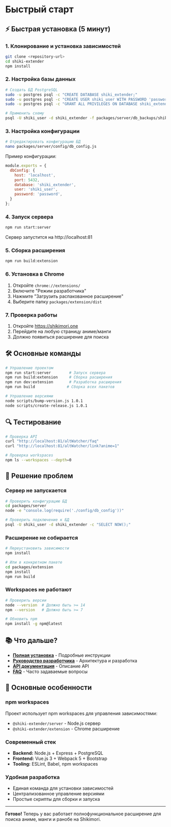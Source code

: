 # Быстрый старт

## ⚡ Быстрая установка (5 минут)

### 1. Клонирование и установка зависимостей

```bash
git clone <repository-url>
cd shiki-extender
npm install
```

### 2. Настройка базы данных

```bash
# Создать БД PostgreSQL
sudo -u postgres psql -c "CREATE DATABASE shiki_extender;"
sudo -u postgres psql -c "CREATE USER shiki_user WITH PASSWORD 'password';"
sudo -u postgres psql -c "GRANT ALL PRIVILEGES ON DATABASE shiki_extender TO shiki_user;"

# Применить схему
psql -U shiki_user -d shiki_extender -f packages/server/db_backups/shiki_ex_public_altwatcher_link.sql
```

### 3. Настройка конфигурации

```bash
# Отредактировать конфигурацию БД
nano packages/server/config/db_config.js
```

Пример конфигурации:
```javascript
module.exports = {
  dbConfig: {
    host: 'localhost',
    port: 5432,
    database: 'shiki_extender',
    user: 'shiki_user',
    password: 'password',
  }
};
```

### 4. Запуск сервера

```bash
npm run start:server
```

Сервер запустится на http://localhost:81

### 5. Сборка расширения

```bash
npm run build:extension
```

### 6. Установка в Chrome

1. Откройте `chrome://extensions/`
2. Включите "Режим разработчика"
3. Нажмите "Загрузить распакованное расширение"
4. Выберите папку `packages/extension/dist`

### 7. Проверка работы

1. Откройте https://shikimori.one
2. Перейдите на любую страницу аниме/манги
3. Должно появиться расширение для поиска

## 🛠️ Основные команды

```bash
# Управление проектом
npm run start:server        # Запуск сервера
npm run build:extension     # Сборка расширения
npm run dev:extension       # Разработка расширения
npm run build              # Сборка всех пакетов

# Управление версиями
node scripts/bump-version.js 1.0.1
node scripts/create-release.js 1.0.1
```

## 🔍 Тестирование

```bash
# Проверка API
curl "http://localhost:81/altWatcher/faq"
curl "http://localhost:81/altWatcher/link?anime=1"

# Проверка workspaces
npm ls --workspaces --depth=0
```

## 🚨 Решение проблем

### Сервер не запускается

```bash
# Проверить конфигурацию БД
cd packages/server
node -e "console.log(require('./config/db_config'))"

# Проверить подключение к БД
psql -U shiki_user -d shiki_extender -c "SELECT NOW();"
```

### Расширение не собирается

```bash
# Переустановить зависимости
npm install

# Или в конкретном пакете
cd packages/extension
npm install
npm run build
```

### Workspaces не работают

```bash
# Проверить версии
node --version  # Должно быть >= 14
npm --version   # Должно быть >= 7

# Обновить npm
npm install -g npm@latest
```

## 📚 Что дальше?

- **[Полная установка](INSTALL.md)** - Подробные инструкции
- **[Руководство разработчика](DEVELOPMENT.md)** - Архитектура и разработка
- **[API документация](API.md)** - Описание API
- **[FAQ](FAQ.md)** - Часто задаваемые вопросы

## 🎯 Основные особенности

### npm workspaces
Проект использует npm workspaces для управления зависимостями:
- `@shiki-extender/server` - Node.js сервер
- `@shiki-extender/extension` - Chrome расширение

### Современный стек
- **Backend:** Node.js + Express + PostgreSQL
- **Frontend:** Vue.js 3 + Webpack 5 + Bootstrap
- **Tooling:** ESLint, Babel, npm workspaces

### Удобная разработка
- Единая команда для установки зависимостей
- Централизованное управление версиями
- Простые скрипты для сборки и запуска

---

**Готово!** Теперь у вас работает полнофункциональное расширение для поиска аниме, манги и ранобе на Shikimori.
